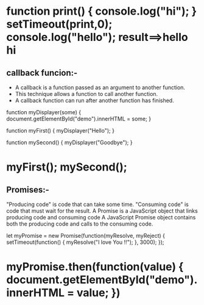 function  print() {
console.log("hi");
} 
setTimeout(print,0); 
console.log("hello");
result==>hello
         hi
============================
## callback funcion:-
- A callback is a function passed as an argument to another function.
- This technique allows a function to call another function.
- A callback function can run after another function has finished.
  
<p id="demo"></p>
function myDisplayer(some) {
  document.getElementById("demo").innerHTML = some;
}

function myFirst() {
  myDisplayer("Hello");
}

function mySecond() {
  myDisplayer("Goodbye");
}

myFirst();
mySecond();
===============================
## Promises:-
"Producing code" is code that can take some time.
"Consuming code" is code that must wait for the result.
A Promise is a JavaScript object that links producing code and consuming code
A JavaScript Promise object contains both the producing code and calls to the consuming code.

let myPromise = new Promise(function(myResolve, myReject) {
  setTimeout(function() { myResolve("I love You !!"); }, 3000);
});

myPromise.then(function(value) {
  document.getElementById("demo").innerHTML = value;
})
=================================















